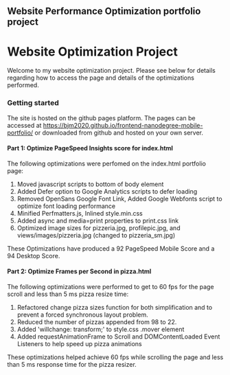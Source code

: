 ## Website Performance Optimization portfolio project
# Website Optimization Project

Welcome to my website optimization project.  Please see below for details regarding 
how to access the page and details of the optimizations performed.

### Getting started

The site is hosted on the github pages platform.  The pages can be accessed at 
https://bjm2020.github.io/frontend-nanodegree-mobile-portfolio/ or downloaded from github
and hosted on your own server.

#### Part 1: Optimize PageSpeed Insights score for index.html

The following optimizations were perfomed on the index.html portfolio page:

1.  Moved javascript scripts to bottom of body element
2.  Added Defer option to Google Analytics scripts to defer loading
3.  Removed OpenSans Google Font Link, Added Google Webfonts script to optimize font loading performance
4.  Minified Perfmatters.js, Inlined style.min.css
5.  Added async and media=print properties to print.css link 
6.  Optimized image sizes for pizzeria.jpg, profilepic.jpg, and views/images/pizzeria.jpg (changed to pizzeria_sm.jpg)

These Optimizations have produced a 92 PageSpeed Mobile Score and a 94 Desktop Score.

#### Part 2: Optimize Frames per Second in pizza.html

The following optimizations were performed to get to 60 fps for the page scroll and less than 5 ms pizza resize time:

1.  Refactored change pizza sizes function for both simplification and to prevent a forced synchronous layout problem.
2.  Reduced the number of pizzas appended from 98 to 22.
3.  Added 'willchange: transform;' to style.css .mover element 
4.  Added requestAnimationFrame to Scroll and DOMContentLoaded Event Listeners to help speed up pizza animations

These optimizations helped achieve 60 fps while scrolling the page and less than 5 ms response time for the pizza resizer.
